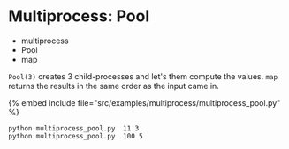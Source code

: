 # Multiprocess: Pool

* multiprocess
* Pool
* map

`Pool(3)` creates 3 child-processes and let's them compute the values. `map`
returns the results in the same order as the input came in.

{% embed include file="src/examples/multiprocess/multiprocess_pool.py" %}

```
python multiprocess_pool.py  11 3
python multiprocess_pool.py  100 5
```


